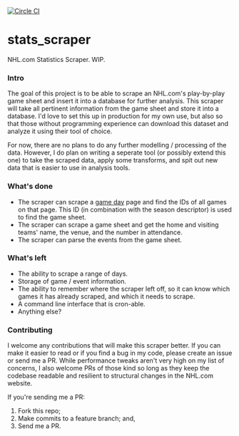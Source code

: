 [![Circle CI](https://circleci.com/gh/HipchecksAndHistograms/stats_scraper/tree/master.png?style=badge)](https://circleci.com/gh/HipchecksAndHistograms/stats_scraper/tree/master)

stats_scraper
=============

NHL.com Statistics Scraper. WIP.

### Intro
The goal of this project is to be able to scrape an NHL.com's play-by-play game sheet and insert it into a database for further analysis. This scraper will take all pertinent information from the game sheet and store it into a database. I'd love to set this up in production for my own use, but also so that those without programming experience can download this dataset and analyze it using their tool of choice.

For now, there are no plans to do any further modelling / processing of the data. However, I do plan on writing a seperate tool (or possibly extend this one) to take the scraped data, apply some transforms, and spit out new data that is easier to use in analysis tools.

### What's done
- The scraper can scrape a [game day](http://www.nhl.com/ice/scores.htm) page and find the IDs of all games on that page. This ID (in combination with the season descriptor) is used to find the game sheet.
- The scraper can scrape a game sheet and get the home and visiting teams' name, the venue, and the number in attendance.
- The scraper can parse the events from the game sheet.

### What's left
- The ability to scrape a range of days.
- Storage of game / event information.
- The ability to remember where the scraper left off, so it can know which games it has already scraped, and which it needs to scrape.
- A command line interface that is cron-able.
- Anything else?

### Contributing
I welcome any contributions that will make this scraper better. If you can make it easier to read or if you find a bug in my code, please create an issue or send me a PR. While performance tweaks aren't very high on my list of concerns, I also welcome PRs of those kind so long as they keep the codebase readable and resilient to structural changes in the NHL.com website.

If you're sending me a PR:
1. Fork this repo;
2. Make commits to a feature branch; and,
3. Send me a PR.
